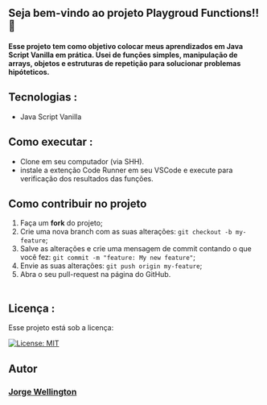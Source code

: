 ## Seja bem-vindo ao projeto Playgroud Functions!! 🎡

#### Esse projeto tem como objetivo colocar meus aprendizados em Java Script Vanilla em prática. Usei de funções simples, manipulação de arrays, objetos e estruturas de repetição para solucionar problemas hipóteticos.

## Tecnologias :

<ul>
  <li>Java Script Vanilla</li>
</ul>

## Como executar :

<ul>
  <li>Clone em seu computador (via SHH).</li>    
  <li>instale a extenção Code Runner em seu VSCode e execute para verificação dos resultados das funções.</li>
</ul>

## Como contribuir no projeto
  1. Faça um **fork** do projeto;
  2. Crie uma nova branch com as suas alterações: `git checkout -b my-feature`;
  3. Salve as alterações e crie uma mensagem de commit contando o que você fez: `git commit -m "feature: My new feature"`;
  4. Envie as suas alterações: `git push origin my-feature`;
  5. Abra o seu pull-request na página do GitHub.<br><br>

## Licença :

 Esse projeto está sob a licença: 
 
 [![License: MIT](https://img.shields.io/badge/License-MIT-yellow.svg)](https://opensource.org/licenses/MIT)

##  Autor

### <a href="https://www.linkedin.com/in/jorge-reis-dev/" ><b>Jorge Wellington</b></a>
<a href="https://www.linkedin.com/in/jorge-reis-dev/" ></a>